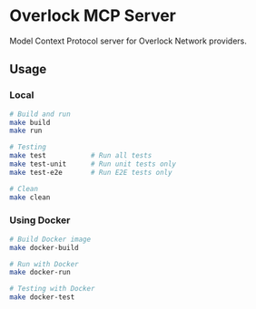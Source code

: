 # Overlock MCP Server

Model Context Protocol server for Overlock Network providers.

## Usage

### Local

```bash
# Build and run
make build
make run

# Testing
make test           # Run all tests
make test-unit      # Run unit tests only
make test-e2e       # Run E2E tests only

# Clean
make clean
```

### Using Docker

```bash
# Build Docker image
make docker-build

# Run with Docker
make docker-run

# Testing with Docker
make docker-test  
```

